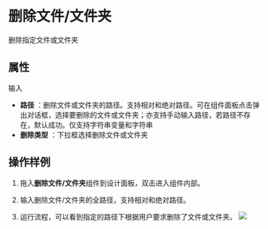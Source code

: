 # 删除文件/文件夹

删除指定文件或文件夹

## 属性

输入

- **路径** ：删除文件或文件夹的路径。支持相对和绝对路径。可在组件面板点击弹出对话框，选择要删除的文件或文件夹；亦支持手动输入路径，若路径不存在，默认成功。仅支持字符串变量和字符串
- **删除类型** ：下拉框选择删除文件或文件夹

## 操作样例
1. 拖入**删除文件/文件夹**组件到设计面板，双击进入组件内部。

2. 输入删除文件/文件夹的全路径，支持相对和绝对路径。

3. 运行流程，可以看到指定的路径下根据用户要求删除了文件或文件夹。
![](https://docimages.blob.core.chinacloudapi.cn/images/Activities/deleteFile.png)
